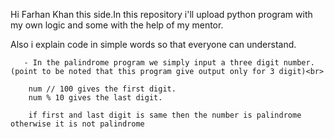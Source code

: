 Hi Farhan Khan this side.In this repository i'll upload python program with my own logic and some with the help of my mentor.<br>

Also i explain code in simple words so that everyone can understand.<br>


       - In the palindrome program we simply input a three digit number. (point to be noted that this program give output only for 3 digit)<br>
        
        num // 100 gives the first digit.
        num % 10 gives the last digit.

        if first and last digit is same then the number is palindrome otherwise it is not palindrome
